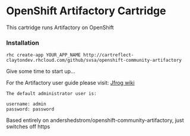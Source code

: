 # OpenShift Artifactory Cartridge

This cartridge runs Artifactory on OpenShift

### Installation

    rhc create-app YOUR_APP_NAME http://cartreflect-claytondev.rhcloud.com/github/svsa/openshift-community-artifactory

Give some time to start up...

For the Artifactory user guide please visit: [Jfrog wiki](http://wiki.jfrog.org/confluence/display/RTF)


    The default administrator user is:

    username: admin
    password: password

Based entirely on andershedstrom/openshift-community-artifactory, just switches off https
